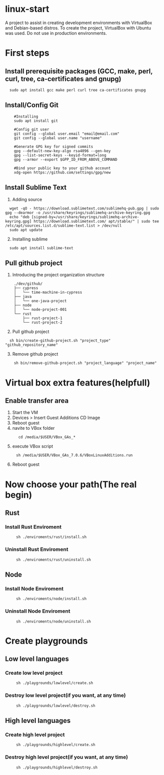 # linux-start
A project to assist in creating development environments with VirtualBox and Debian-based distros. To create the project, VirtualBox with Ubuntu was used. Do not use in production environments.

# First steps
## Install prerequisite packages (GCC, make, perl, curl, tree, ca-certificates and gnupg)
```
  sudo apt install gcc make perl curl tree ca-certificates gnupg
```

## Install/Config Git
```
    #Installing
    sudo apt install git

    #Config git user
    git config --global user.email "email@email.com"
    git config --global user.name "username"

    #Generate GPG key for signed commits
    gpg --default-new-key-algo rsa4096 --gen-key
    gpg --list-secret-keys --keyid-format=long
    gpg --armor --export $GPP_ID_FROM_ABOVE_COMMAND

    #Bind your public key to your github account
    xdg-open https://github.com/settings/gpg/new
```

## Install Sublime Text
  1. Adding source 
```
  wget -qO - https://download.sublimetext.com/sublimehq-pub.gpg | sudo gpg --dearmor -o /usr/share/keyrings/sublimehq-archive-keyring.gpg
  echo "deb [signed-by=/usr/share/keyrings/sublimehq-archive-keyring.gpg] https://download.sublimetext.com/ apt/stable/" | sudo tee /etc/apt/sources.list.d/sublime-text.list > /dev/null
  sudo apt update
```
  2. Installing sublime
```
  sudo apt install sublime-text
```

## Pull github project
  1. Introducing the project organization structure

```
    ./dev/github/
    ├── cypress
    │   └── time-machine-in-cypress
    ├── java
    │   └── one-java-project
    ├── node
    │   └── node-project-001
    └── rust
        ├── rust-project-1
        └── rust-project-2
```
  2. Pull github project
```
  sh bin/create-github-project.sh "project_type" "github_repository_name"
```
  3. Remove github project
```
    sh bin/remove-github-project.sh "project_language" "project_name"
```

# Virtual box extra features(helpfull)
## Enable transfer area
  1. Start the VM
  2. Devices > Insert Guest Additions CD Image
  3. Reboot guest
  4. navite to VBox folder
```
      cd /media/$USER/VBox_GAs_*
```
  5. execute VBox script
```
     sh /media/$USER/VBox_GAs_7.0.6/VBoxLinuxAdditions.run
```
  6. Reboot guest


# Now choose your path(The real begin)
## Rust
### Install Rust Enviroment
```
     sh ./enviroments/rust/install.sh
```
### Uninstall Rust Enviroment
```
     sh ./enviroments/rust/uninstall.sh
```

## Node
### Install Node Enviroment
```
     sh ./enviroments/node/install.sh
```
### Uninstall Node Enviroment
```
     sh ./enviroments/node/uninstall.sh
```


# Create playgrounds
## Low level languages
### Create low level project
```
     sh ./playgrounds/lowlevel/create.sh
```
### Destroy low level project(if you want, at any time)
```
     sh ./playgrounds/lowlevel/destroy.sh
```

## High level languages
### Create high level project
```
     sh ./playgrounds/highlevel/create.sh
```
### Destroy high level project(if you want, at any time)
```
     sh ./playgrounds/highlevel/destroy.sh
```
